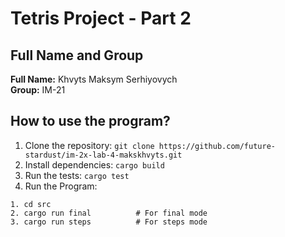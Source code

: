 # Tetris Project - Part 2

## Full Name and Group

**Full Name:** Khvyts Maksym Serhiyovych  
**Group:** IM-21

## How to use the program?

1. Clone the repository: ```git clone https://github.com/future-stardust/im-2x-lab-4-makskhvyts.git ```
2. Install dependencies: ``` cargo build ```
3. Run the tests: ``` cargo test ```
4. Run the Program:
``` 
1. cd src
2. cargo run final          # For final mode
3. cargo run steps          # For steps mode
```